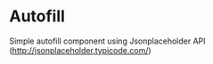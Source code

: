 # Autofill
Simple autofill component using Jsonplaceholder API (http://jsonplaceholder.typicode.com/)
